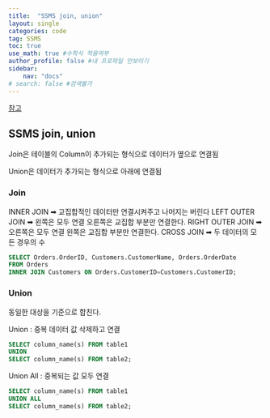 ```yaml
---
title:  "SSMS join, union"
layout: single
categories: code
tag: SSMS
toc: true
use_math: true #수학식 적용여부
author_profile: false #내 프로파일 안보이기
sidebar:
    nav: "docs" 
# search: false #검색불가
---
```

[참고](http://gnujava.com/board/article_view.jsp?article_no=727&menu_cd=36&board_no=23&table_cd=EPAR06&table_no=06)
## SSMS join, union
Join은 테이블의 Column이 추가되는 형식으로 데이터가 옆으로 연결됨

Union은 데이터가 추가되는 형식으로 아래에 연결됨

### Join
INNER JOIN ➡ 교집합적인 데이터만 연결시켜주고 나머지는 버린다
LEFT OUTER JOIN ➡ 왼쪽은 모두 연결   오른쪽은 교집합 부분만 연결한다.
RIGHT OUTER JOIN ➡ 오른쪽은 모두 연결   왼쪽은 교집합 부분만 연결한다.
CROSS JOIN ➡ 두 데이터의 모든 경우의 수
```sql
SELECT Orders.OrderID, Customers.CustomerName, Orders.OrderDate
FROM Orders
INNER JOIN Customers ON Orders.CustomerID=Customers.CustomerID;
```

### Union
동일한 대상을 기준으로 합친다.

Union 
: 중복 데이터 값 삭제하고 연결
```sql
SELECT column_name(s) FROM table1
UNION
SELECT column_name(s) FROM table2;
```
Union All 
: 중복되는 값 모두 연결
```sql
SELECT column_name(s) FROM table1
UNION ALL
SELECT column_name(s) FROM table2;
```